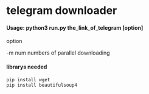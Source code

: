 # telegram downloader

#### Usage: python3 run.py the_link_of_telegram [option]

option

-m num  numbers of parallel downloading


#### librarys needed
```
pip install wget
pip install beautifulsoup4
```
